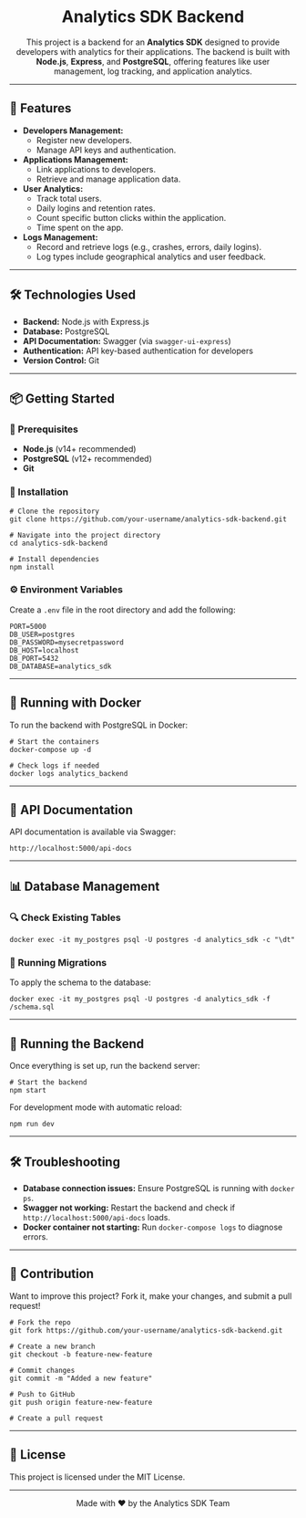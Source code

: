 <h1 align="center">Analytics SDK Backend</h1>

<p align="center">
  This project is a backend for an <strong>Analytics SDK</strong> designed to provide developers with analytics for their applications. The backend is built with <strong>Node.js</strong>, <strong>Express</strong>, and <strong>PostgreSQL</strong>, offering features like user management, log tracking, and application analytics.
</p>

---

<h2>🚀 Features</h2>

<ul>
  <li><strong>Developers Management:</strong>
    <ul>
      <li>Register new developers.</li>
      <li>Manage API keys and authentication.</li>
    </ul>
  </li>
  <li><strong>Applications Management:</strong>
    <ul>
      <li>Link applications to developers.</li>
      <li>Retrieve and manage application data.</li>
    </ul>
  </li>
  <li><strong>User Analytics:</strong>
    <ul>
      <li>Track total users.</li>
      <li>Daily logins and retention rates.</li>
      <li>Count specific button clicks within the application.</li>
      <li>Time spent on the app.</li>
    </ul>
  </li>
  <li><strong>Logs Management:</strong>
    <ul>
      <li>Record and retrieve logs (e.g., crashes, errors, daily logins).</li>
      <li>Log types include geographical analytics and user feedback.</li>
    </ul>
  </li>
</ul>

---

<h2>🛠 Technologies Used</h2>

<ul>
  <li><strong>Backend:</strong> Node.js with Express.js</li>
  <li><strong>Database:</strong> PostgreSQL</li>
  <li><strong>API Documentation:</strong> Swagger (via <code>swagger-ui-express</code>)</li>
  <li><strong>Authentication:</strong> API key-based authentication for developers</li>
  <li><strong>Version Control:</strong> Git</li>
</ul>

---

<h2>📦 Getting Started</h2>

<h3>🔧 Prerequisites</h3>

<ul>
  <li><strong>Node.js</strong> (v14+ recommended)</li>
  <li><strong>PostgreSQL</strong> (v12+ recommended)</li>
  <li><strong>Git</strong></li>
</ul>

<h3>🚀 Installation</h3>

<pre><code># Clone the repository
git clone https://github.com/your-username/analytics-sdk-backend.git

# Navigate into the project directory
cd analytics-sdk-backend

# Install dependencies
npm install
</code></pre>

<h3>⚙️ Environment Variables</h3>

<p>Create a <code>.env</code> file in the root directory and add the following:</p>

<pre><code>PORT=5000
DB_USER=postgres
DB_PASSWORD=mysecretpassword
DB_HOST=localhost
DB_PORT=5432
DB_DATABASE=analytics_sdk
</code></pre>

---

<h2>🐳 Running with Docker</h2>

<p>To run the backend with PostgreSQL in Docker:</p>

<pre><code># Start the containers
docker-compose up -d

# Check logs if needed
docker logs analytics_backend
</code></pre>

---

<h2>📝 API Documentation</h2>

<p>API documentation is available via Swagger:</p>

<pre><code>http://localhost:5000/api-docs</code></pre>

---

<h2>📊 Database Management</h2>

<h3>🔍 Check Existing Tables</h3>

<pre><code>docker exec -it my_postgres psql -U postgres -d analytics_sdk -c "\dt"
</code></pre>

<h3>📌 Running Migrations</h3>

<p>To apply the schema to the database:</p>

<pre><code>docker exec -it my_postgres psql -U postgres -d analytics_sdk -f /schema.sql
</code></pre>

---

<h2>🚀 Running the Backend</h2>

<p>Once everything is set up, run the backend server:</p>

<pre><code># Start the backend
npm start
</code></pre>

<p>For development mode with automatic reload:</p>

<pre><code>npm run dev
</code></pre>

---

<h2>🛠 Troubleshooting</h2>

<ul>
  <li><strong>Database connection issues:</strong> Ensure PostgreSQL is running with <code>docker ps</code>.</li>
  <li><strong>Swagger not working:</strong> Restart the backend and check if <code>http://localhost:5000/api-docs</code> loads.</li>
  <li><strong>Docker container not starting:</strong> Run <code>docker-compose logs</code> to diagnose errors.</li>
</ul>

---

<h2>🤝 Contribution</h2>

<p>Want to improve this project? Fork it, make your changes, and submit a pull request!</p>

<pre><code># Fork the repo
git fork https://github.com/your-username/analytics-sdk-backend.git

# Create a new branch
git checkout -b feature-new-feature

# Commit changes
git commit -m "Added a new feature"

# Push to GitHub
git push origin feature-new-feature

# Create a pull request
</code></pre>

---

<h2>📄 License</h2>

<p>This project is licensed under the MIT License.</p>

---

<p align="center">Made with ❤️ by the Analytics SDK Team</p>

